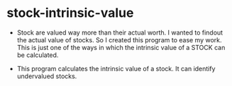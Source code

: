 # stock-intrinsic-value
* Stock are valued way more than their actual worth. I wanted to findout the actual value of stocks. So I created this program to ease my work. This is just one of the ways in which the intrinsic value of a STOCK can be calculated.

* This program calculates the intrinsic value of a stock. It can identify undervalued stocks. 
